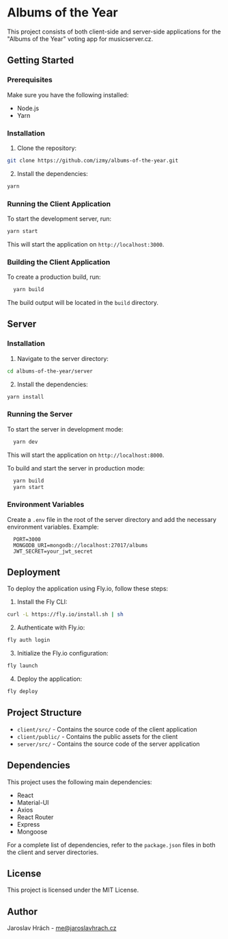 # Albums of the Year

This project consists of both client-side and server-side applications for the "Albums of the Year" voting app for musicserver.cz.

## Getting Started

### Prerequisites

Make sure you have the following installed:

- Node.js
- Yarn

### Installation

1. Clone the repository:
  ```sh
  git clone https://github.com/izmy/albums-of-the-year.git
  ```
2. Install the dependencies:
  ```sh
  yarn
  ```

### Running the Client Application

To start the development server, run:
```sh
yarn start
```

This will start the application on `http://localhost:3000`.

### Building the Client Application

To create a production build, run:
```sh
  yarn build
```

The build output will be located in the `build` directory.

## Server

### Installation

1. Navigate to the server directory:
  ```sh
  cd albums-of-the-year/server
  ```
2. Install the dependencies:
  ```sh
  yarn install
  ```

### Running the Server

To start the server in development mode:
```sh
  yarn dev
```

This will start the application on `http://localhost:8000`.

To build and start the server in production mode:
```sh
  yarn build
  yarn start
```

### Environment Variables

Create a `.env` file in the root of the server directory and add the necessary environment variables. Example:
```
  PORT=3000
  MONGODB_URI=mongodb://localhost:27017/albums
  JWT_SECRET=your_jwt_secret
```

## Deployment

To deploy the application using Fly.io, follow these steps:

1. Install the Fly CLI:
  ```sh
  curl -L https://fly.io/install.sh | sh
  ```
2. Authenticate with Fly.io:
  ```sh
  fly auth login
  ```
3. Initialize the Fly.io configuration:
  ```sh
  fly launch
  ```
4. Deploy the application:
  ```sh
  fly deploy
  ```

## Project Structure

- `client/src/` - Contains the source code of the client application
- `client/public/` - Contains the public assets for the client
- `server/src/` - Contains the source code of the server application

## Dependencies

This project uses the following main dependencies:

- React
- Material-UI
- Axios
- React Router
- Express
- Mongoose

For a complete list of dependencies, refer to the `package.json` files in both the client and server directories.

## License

This project is licensed under the MIT License.

## Author

Jaroslav Hrách - [me@jaroslavhrach.cz](mailto:me@jaroslavhrach.cz)